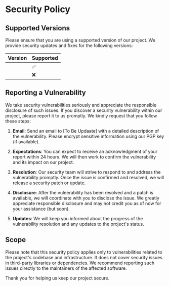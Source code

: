 # Security Policy

## Supported Versions

Please ensure that you are using a supported version of our project. We provide 
security updates and fixes for the following versions:

| Version | Supported          |
| ------- | ------------------ |
|         | :white_check_mark: |
|         | :x:                |

## Reporting a Vulnerability

We take security vulnerabilities seriously and appreciate the responsible disclosure 
of such issues. If you discover a security vulnerability within our project, please 
report it to us promptly. We kindly request that you follow these steps:

1. **Email**: Send an email to [To Be Updaate] with a detailed description of the
    vulnerability. Please encrypt sensitive information using our PGP key (if available).

2. **Expectations**: You can expect to receive an acknowledgment of your report within 24
   hours. We will then work to confirm the vulnerability and its impact on our project.

3. **Resolution**: Our security team will strive to respond to and address the vulnerability
   promptly. Once the issue is confirmed and resolved, we will release a security patch or update.

4. **Disclosure**: After the vulnerability has been resolved and a patch is available, we will
   coordinate with you to disclose the issue. We greatly appreciate responsible disclosure and
   may not credit you as of now for your assistance (but soon).

5. **Updates**: We will keep you informed about the progress of the vulnerability resolution and
    any updates to the project's status.

## Scope

Please note that this security policy applies only to vulnerabilities related to the project's codebase 
and infrastructure. It does not cover security issues in third-party libraries or dependencies. We 
recommend reporting such issues directly to the maintainers of the affected software.

Thank you for helping us keep our project secure.
